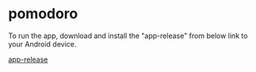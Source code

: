 # pomodoro

To run the app, download and install the "app-release" from below link to your Android device.

<a href="https://github.com/rht174/pomodoro/releases/download/v0.1/app-release.apk">app-release</a>
